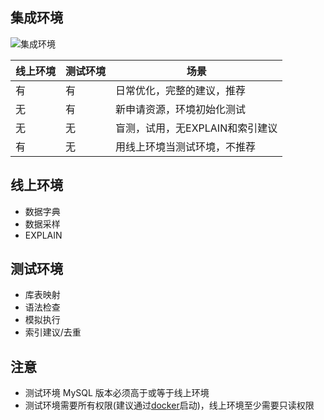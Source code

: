 ## 集成环境

![集成环境](https://raw.githubusercontent.com/XiaoMi/soar/master/doc/images/env.png)

| 线上环境 | 测试环境 |   场景                          |
| ---      | ---      | ---                             |
|    有    |    有    | 日常优化，完整的建议，推荐      |
|    无    |    有    | 新申请资源，环境初始化测试      |
|    无    |    无    | 盲测，试用，无EXPLAIN和索引建议 |
|    有    |    无    | 用线上环境当测试环境，不推荐    |

## 线上环境

* 数据字典
* 数据采样
* EXPLAIN

## 测试环境

* 库表映射
* 语法检查
* 模拟执行
* 索引建议/去重

## 注意
* 测试环境 MySQL 版本必须高于或等于线上环境
* 测试环境需要所有权限(建议通过[docker](https://hub.docker.com/_/mysql/)启动)，线上环境至少需要只读权限

